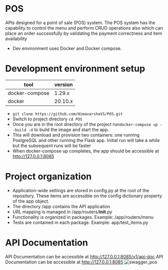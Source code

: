 # POS
APIs designed for a point of sale (POS) system. The POS system has the capability to control the menu and perform CRUD operations also which can place an order successfully by validating the payment correctness and item availability
* Dev environment uses Docker and Docker compose.
# Development environment setup
| tool  | version |
| ----- | ------- |
 | docker-compose | 1.29.x |
 | docker | 20.10.x |
* ```git clone https://github.com/HimavarshaVS/POS.git```
* Switch to project directory ```cd POS```
* Once you are in the root directory of the project run```docker-compose up --build -d``` to build the image and start the app. 
* This will download and provision two containers: one running PostgreSQL and other running the Flask app. Initial run will take a while but the subsequent runs will be faster
* When docker-compose up completes, the app should be accessible at http://127.0.0.1:8085

# Project organization
* Application-wide settings are stored in config.py at the root of the repository. These items are accessible on the config dictionary property of the app object.
* The directory /app contains the API application
* URL mapping is managed in /app/routers/__init__.py
* Functionality is organized in packages. Example: /app/routers/menu
* Tests are contained in each package. Example: app/test_items.py

# API Documentation
API Documentation can be accessible at http://127.0.0.1:8085/v1/api-doc
API Documentation can be accessible at http://127.0.0.1:8085
![swagger_pos](https://user-images.githubusercontent.com/40851462/148033881-253b0411-5fd9-488a-a5e7-f719ce39f816.png)
